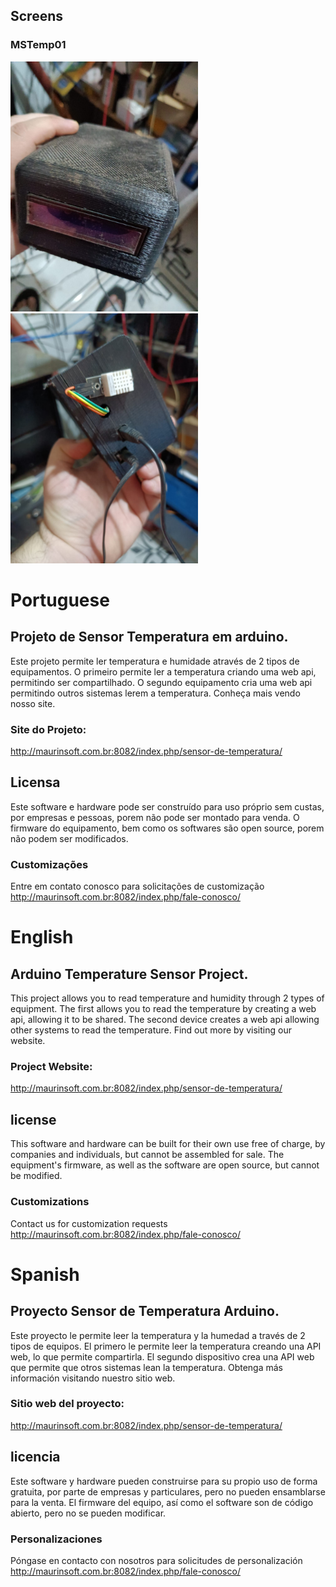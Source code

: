 ## Screens
### MSTemp01
<img heigh="300" width="300" src="https://github.com/marcelomaurin/Temperatura/blob/main/imgs/superior.jpeg">

<img heigh="300" width="300" src="https://github.com/marcelomaurin/Temperatura/blob/main/imgs/traseira.jpeg">



# Portuguese
## Projeto de Sensor Temperatura em arduino.
Este projeto permite ler temperatura e humidade através de 2 tipos de equipamentos.
O primeiro permite ler a temperatura criando uma web api, permitindo ser compartilhado. 
O segundo equipamento cria uma web api permitindo outros sistemas lerem a temperatura. Conheça mais vendo nosso site.

### Site do Projeto:
http://maurinsoft.com.br:8082/index.php/sensor-de-temperatura/

## Licensa
Este software e hardware pode ser construído para uso próprio sem custas, por empresas e pessoas, porem não pode ser montado para venda.
O firmware do equipamento, bem como os softwares são open source, porem não podem ser modificados. 

### Customizações
Entre em contato conosco para solicitações de customização
http://maurinsoft.com.br:8082/index.php/fale-conosco/


# English
## Arduino Temperature Sensor Project.
This project allows you to read temperature and humidity through 2 types of equipment.
The first allows you to read the temperature by creating a web api, allowing it to be shared.
The second device creates a web api allowing other systems to read the temperature. Find out more by visiting our website.

### Project Website: 
http://maurinsoft.com.br:8082/index.php/sensor-de-temperatura/

## license
This software and hardware can be built for their own use free of charge, by companies and individuals, but cannot be assembled for sale.
The equipment's firmware, as well as the software are open source, but cannot be modified.

### Customizations
Contact us for customization requests
http://maurinsoft.com.br:8082/index.php/fale-conosco/

# Spanish
## Proyecto Sensor de Temperatura Arduino.
Este proyecto le permite leer la temperatura y la humedad a través de 2 tipos de equipos.
El primero le permite leer la temperatura creando una API web, lo que permite compartirla.
El segundo dispositivo crea una API web que permite que otros sistemas lean la temperatura. Obtenga más información visitando nuestro sitio web.

### Sitio web del proyecto: 
http://maurinsoft.com.br:8082/index.php/sensor-de-temperatura/

## licencia
Este software y hardware pueden construirse para su propio uso de forma gratuita, por parte de empresas y particulares, pero no pueden ensamblarse para la venta.
El firmware del equipo, así como el software son de código abierto, pero no se pueden modificar.

### Personalizaciones
Póngase en contacto con nosotros para solicitudes de personalización
http://maurinsoft.com.br:8082/index.php/fale-conosco/

